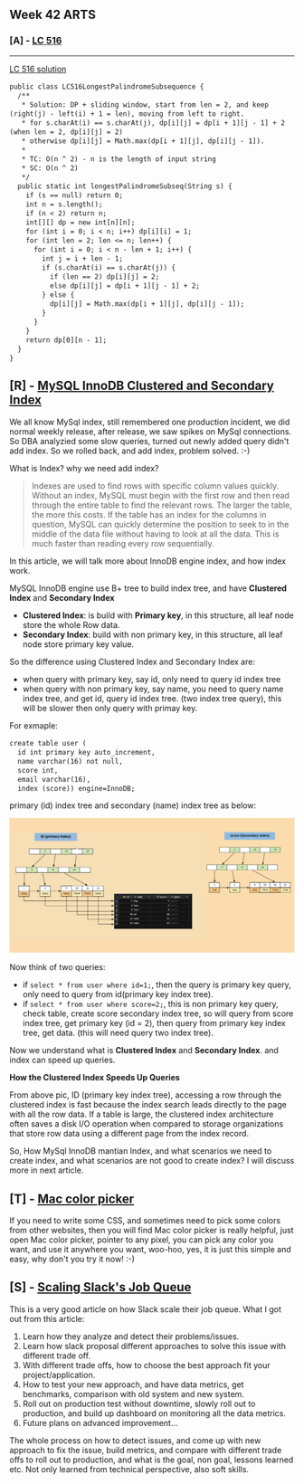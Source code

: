 ## Week 42 ARTS

### [A] - [LC 516](https://github.com/snowan/interviews/blob/master/java/src/leetcode/dp/LC516LongestPalindromeSubsequence.java)
---
[LC 516 solution](https://github.com/snowan/interviews/blob/master/java/src/leetcode/dp/LC516LongestPalindromeSubsequence.md)
```
public class LC516LongestPalindromeSubsequence {
  /**
   * Solution: DP + sliding window, start from len = 2, and keep (right(j) - left(i) + 1 = len), moving from left to right.
   * for s.charAt(i) == s.charAt(j), dp[i][j] = dp[i + 1][j - 1] + 2 (when len = 2, dp[i][j] = 2)
   * otherwise dp[i][j] = Math.max(dp[i + 1][j], dp[i][j - 1]).
   *
   * TC: O(n ^ 2) - n is the length of input string
   * SC: O(n ^ 2)
   */
  public static int longestPalindromeSubseq(String s) {
    if (s == null) return 0;
    int n = s.length();
    if (n < 2) return n;
    int[][] dp = new int[n][n];
    for (int i = 0; i < n; i++) dp[i][i] = 1;
    for (int len = 2; len <= n; len++) {
      for (int i = 0; i < n - len + 1; i++) {
        int j = i + len - 1;
        if (s.charAt(i) == s.charAt(j)) {
          if (len == 2) dp[i][j] = 2;
          else dp[i][j] = dp[i + 1][j - 1] + 2;
        } else {
          dp[i][j] = Math.max(dp[i + 1][j], dp[i][j - 1]);
        }
      }
    }
    return dp[0][n - 1];
  }
}
```

[R] - [MySQL InnoDB Clustered and Secondary Index](https://dev.mysql.com/doc/refman/5.7/en/innodb-index-types.html)
---
We all know MySql index, still remembered one production incident, we did normal weekly release, after release, we saw spikes on MySql connections. So DBA analyzied some slow queries, turned out newly added query didn't add index. So we rolled back, and add index, problem solved. :-)

What is Index? why we need add index?

>Indexes are used to find rows with specific column values quickly. Without an index, MySQL must begin with the first row and then read through the entire table to find the relevant rows. The larger the table, the more this costs. If the table has an index for the columns in question, MySQL can quickly determine the position to seek to in the middle of the data file without having to look at all the data. This is much faster than reading every row sequentially.

In this article, we will talk more about InnoDB engine index, and how index work.

MySQL InnoDB engine use B+ tree to build index tree, and have **Clustered Index** and **Secondary Index**
- **Clustered Index**: is build with **Primary key**, in this structure, all leaf node store the whole Row data.
- **Secondary Index**: build with non primary key, in this structure, all leaf node store primary key value. 

So the difference using Clustered Index and Secondary Index are:
- when query with primary key, say id, only need to query id index tree
- when query with non primary key, say name, you need to query name index tree, and get id, query id index tree. (two index tree query), this will be slower then only query with primay key.

For exmaple: 
```
create table user (
  id int primary key auto_increment,
  name varchar(16) not null,
  score int,
  email varchar(16),
  index (score)) engine=InnoDB;

```

primary (id) index tree and secondary (name) index tree as below:

![alt text](./images/mysql_index.png)

Now think of two queries: 
- if `select * from user where id=1;`, then the query is primary key query, only need to query from id(primary key index tree).
- if `select * from user where score=2;`, this is non primary key query, check table, create score secondary index tree, so will query from score index tree, get primary key (id = 2), then query from primary key index tree, get data. (this will need query two index tree).
  
Now we understand what is **Clustered Index** and **Secondary Index**. and index can speed up queries. 

**How the Clustered Index Speeds Up Queries**

From above pic, ID (primary key index tree), accessing a row through the clustered index is fast because the index search leads directly to the page with all the row data. If a table is large, the clustered index architecture often saves a disk I/O operation when compared to storage organizations that store row data using a different page from the index record.

So, How MySql InnoDB mantian Index, and what scenarios we need to create index, and what scenarios are not good to create index? I will discuss more in next article. 

[T] - [Mac color picker](https://support.apple.com/guide/digital-color-meter/welcome/mac)
---
If you need to write some CSS, and sometimes need to pick some colors from other websites, then you will find Mac color picker is really helpful, just open Mac color picker, pointer to any pixel, you can pick any color you want, and use it anywhere you want, woo-hoo, yes, it is just this simple and easy, why don't you try it now! :-)  

[S] - [Scaling Slack's Job Queue](https://slack.engineering/scaling-slacks-job-queue-687222e9d100)
---
This is a very good article on how Slack scale their job queue. What I got out from this article:
1. Learn how they analyze and detect their problems/issues.
2. Learn how slack proposal different approaches to solve this issue with different trade off. 
3. With different trade offs, how to choose the best approach fit your project/application.
4. How to test your new approach, and have data metrics, get benchmarks, comparison with old system and new system. 
5. Roll out on production test without downtime, slowly roll out to production, and build up dashboard on monitoring all the data metrics.
6. Future plans on advanced improvement... 

The whole process on how to detect issues, and come up with new approach to fix the issue, build metrics, and compare with different trade offs to roll out to production, and what is the goal, non goal, lessons learned etc. Not only learned from technical perspective, also soft skills.
